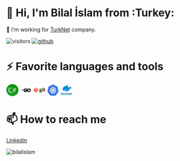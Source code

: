 # 👋  Hi, I'm Bilal İslam from :Turkey:

<!--
**bilalislam/bilalislam** is a ✨ _special_ ✨ repository because its `README.md` (this file) appears on your GitHub profile.

Here are some ideas to get you started:

- 🔭 I’m currently working on ...
- 🌱 I’m currently learning ...
- 👯 I’m looking to collaborate on ...
- 🤔 I’m looking for help with ...
- 💬 Ask me about ...
- 📫 How to reach me: ...
- 😄 Pronouns: ...
- ⚡ Fun fact: ...
-->


👯 I'm working for [TurkNet](https://turk.net/) company.

![visitors](https://visitor-badge.glitch.me/badge?page_id=bilalislam.bilalislam)
[<img alt="github" src="https://img.shields.io/badge/github-bilalislam-8da0cb?style=for-the-badge&labelColor=555555&logo=github" height="20">](https://github.com/bilalislam)

# ⚡ Favorite languages and tools

<code><img height="32" src="https://raw.githubusercontent.com/github/explore/80688e429a7d4ef2fca1e82350fe8e3517d3494d/topics/csharp/csharp.png"></code>
<code><img height="32" src="https://raw.githubusercontent.com/github/explore/80688e429a7d4ef2fca1e82350fe8e3517d3494d/topics/go/go.png"></code>
<code><img height="32" src="https://raw.githubusercontent.com/github/explore/80688e429a7d4ef2fca1e82350fe8e3517d3494d/topics/git/git.png"></code>
<code><img height="32" src="https://raw.githubusercontent.com/github/explore/80688e429a7d4ef2fca1e82350fe8e3517d3494d/topics/kubernetes/kubernetes.png"></code>
<code><img height="32" src="https://raw.githubusercontent.com/github/explore/80688e429a7d4ef2fca1e82350fe8e3517d3494d/topics/docker/docker.png"></code>


# 📫 How to reach me

[Linkedin](https://www.linkedin.com/in/bilalislam/)

<p align="left">
  <!--<img src="https://github-readme-stats.vercel.app/api/top-langs/?username=bilalislam&layout=compact" alt="bilalislam" />&nbsp;-->
  <img src="https://github-readme-stats.vercel.app/api?username=bilalislam&show_icons=true&count_private=true&theme=algolia" alt="bilalislam" />
</p>

